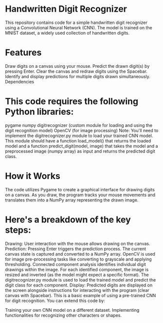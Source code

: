 # Handwritten Digit Recognizer

This repository contains code for a simple handwritten digit recognizer using a Convolutional Neural Network (CNN). The model is trained on the MNIST dataset, a widely used collection of handwritten digits.

# Features

Draw digits on a canvas using your mouse.
Predict the drawn digit(s) by pressing Enter.
Clear the canvas and redraw digits using the Spacebar.
Identify and display predictions for multiple digits drawn simultaneously.
Dependencies

# This code requires the following Python libraries:

pygame
numpy
digitrecognizer (custom module for loading and using the digit recognition model)
OpenCV (for image processing)
Note: You'll need to implement the digitrecognizer.py module to load your trained CNN model. This module should have a function load_model() that returns the loaded model and a function predict_digit(model, image) that takes the model and a preprocessed image (numpy array) as input and returns the predicted digit class.

# How it Works

The code utilizes Pygame to create a graphical interface for drawing digits on a canvas. As you draw, the program tracks your mouse movements and translates them into a NumPy array representing the drawn image.

# Here's a breakdown of the key steps:

Drawing: User interaction with the mouse allows drawing on the canvas.
Prediction: Pressing Enter triggers the prediction process.
The current canvas state is captured and converted to a NumPy array.
OpenCV is used for image pre-processing tasks like converting to grayscale and applying thresholding.
Connected component analysis identifies individual digit drawings within the image.
For each identified component, the image is resized and inverted (as the model might expect a specific format).
The digitrecognizer.py module is used to load the trained model and predict the digit class for each component.
Display: Predicted digits are displayed on the screen alongside instructions for interacting with the program (clear canvas with Spacebar).
This is a basic example of using a pre-trained CNN for digit recognition. You can extend this code by:

Training your own CNN model on a different dataset.
Implementing functionalities for recognizing other characters or shapes.
